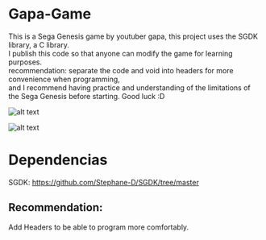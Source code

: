 # Gapa-Game
This is a Sega Genesis game by youtuber gapa, this project uses the SGDK library, a C library.            
I publish this code so that anyone can modify the game for learning purposes.                                          
recommendation: separate the code and void into headers for more convenience when programming,                         
and I recommend having practice and understanding of the limitations of the Sega Genesis before starting. Good luck :D 

![alt text]()

![alt text]()

# Dependencias
SGDK: https://github.com/Stephane-D/SGDK/tree/master

## Recommendation:
Add Headers to be able to program more comfortably.
